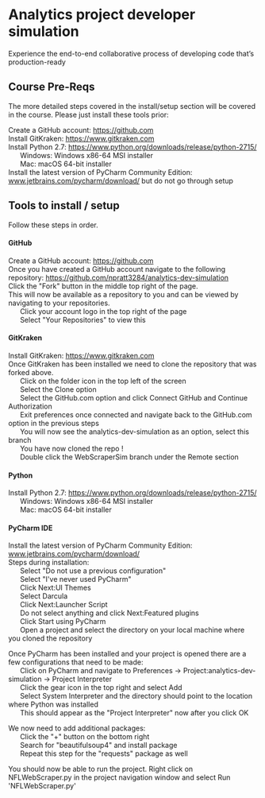 # Analytics project developer simulation

Experience the end-to-end collaborative process of developing code that’s production-ready

## Course Pre-Reqs
The more detailed steps covered in the install/setup section will be covered in the course. Please just install these tools prior:

Create a GitHub account: https://github.com \
Install GitKraken: https://www.gitkraken.com \
Install Python 2.7: https://www.python.org/downloads/release/python-2715/ \
&nbsp;&nbsp;&nbsp;&nbsp;&nbsp; Windows: Windows x86-64 MSI installer \
&nbsp;&nbsp;&nbsp;&nbsp;&nbsp; Mac:     macOS 64-bit installer \
Install the latest version of PyCharm Community Edition: www.jetbrains.com/pycharm/download/ but do not go through setup


## Tools to install / setup
Follow these steps in order.

#### GitHub
Create a GitHub account: https://github.com \
Once you have created a GitHub account navigate to the following repository: https://github.com/npratt3284/analytics-dev-simulation \
Click the "Fork" button in the middle top right of the page. \
This will now be available as a repository to you and can be viewed by navigating to your repositories. \
&nbsp;&nbsp;&nbsp;&nbsp;&nbsp; Click your account logo in the top right of the page \
&nbsp;&nbsp;&nbsp;&nbsp;&nbsp; Select "Your Repositories" to view this

#### GitKraken
Install GitKraken: https://www.gitkraken.com \
Once GitKraken has been installed we need to clone the repository that was forked above. \
&nbsp;&nbsp;&nbsp;&nbsp;&nbsp; Click on the folder icon in the top left of the screen \
&nbsp;&nbsp;&nbsp;&nbsp;&nbsp; Select the Clone option \
&nbsp;&nbsp;&nbsp;&nbsp;&nbsp; Select the GitHub.com option and click Connect GitHub and Continue Authorization\
&nbsp;&nbsp;&nbsp;&nbsp;&nbsp; Exit preferences once connected and navigate back to the GitHub.com option in the previous steps \
&nbsp;&nbsp;&nbsp;&nbsp;&nbsp; You will now see the analytics-dev-simulation as an option, select this branch \
&nbsp;&nbsp;&nbsp;&nbsp;&nbsp; You have now cloned the repo ! \
&nbsp;&nbsp;&nbsp;&nbsp;&nbsp; Double click the WebScraperSim branch under the Remote section


#### Python
Install Python 2.7: https://www.python.org/downloads/release/python-2715/ \
&nbsp;&nbsp;&nbsp;&nbsp;&nbsp; Windows: Windows x86-64 MSI installer \
&nbsp;&nbsp;&nbsp;&nbsp;&nbsp; Mac:     macOS 64-bit installer

#### PyCharm IDE
Install the latest version of PyCharm Community Edition: www.jetbrains.com/pycharm/download/ \
Steps during installation: \
	&nbsp;&nbsp;&nbsp;&nbsp;&nbsp; Select "Do not use a previous configuration" \
	&nbsp;&nbsp;&nbsp;&nbsp;&nbsp; Select "I've never used PyCharm" \
	&nbsp;&nbsp;&nbsp;&nbsp;&nbsp; Click Next:UI Themes \
	&nbsp;&nbsp;&nbsp;&nbsp;&nbsp; Select Darcula \
	&nbsp;&nbsp;&nbsp;&nbsp;&nbsp; Click Next:Launcher Script \
	&nbsp;&nbsp;&nbsp;&nbsp;&nbsp; Do not select anything and click Next:Featured plugins \
	&nbsp;&nbsp;&nbsp;&nbsp;&nbsp; Click Start using PyCharm \
	&nbsp;&nbsp;&nbsp;&nbsp;&nbsp; Open a project and select the directory on your local machine where you cloned the repository

Once PyCharm has been installed and your project is opened there are a few configurations that need to be made: \
&nbsp;&nbsp;&nbsp;&nbsp;&nbsp; Click on PyCharm and navigate to Preferences -> Project:analytics-dev-simulation -> Project Interpreter \
&nbsp;&nbsp;&nbsp;&nbsp;&nbsp; Click the gear icon in the top right and select Add \
&nbsp;&nbsp;&nbsp;&nbsp;&nbsp; Select System Interpreter and the directory should point to the location where Python was installed \
&nbsp;&nbsp;&nbsp;&nbsp;&nbsp; This should appear as the "Project Interpreter" now after you click OK 

We now need to add additional packages: \
&nbsp;&nbsp;&nbsp;&nbsp;&nbsp; Click the "+" button on the bottom right \
&nbsp;&nbsp;&nbsp;&nbsp;&nbsp; Search for "beautifulsoup4" and install package \
&nbsp;&nbsp;&nbsp;&nbsp;&nbsp; Repeat this step for the "requests" package as well

You should now be able to run the project. Right click on NFLWebScraper.py in the project navigation window and select Run 'NFLWebScraper.py'